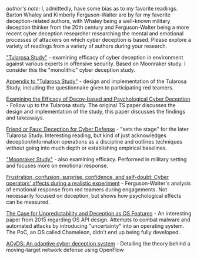 *author's note:* 
I, admittedly, have some bias as to my favorite readings. Barton Whaley and Kimberly Ferguson-Walter are by far my favorite deception-related authors, with Whaley being a well-known military deception thinker from the 20th century and Ferguson-Walter being a more recent cyber deception researcher researching the mental and emotional processes of attackers on which cyber deception is based. Please explore a variety of readings from a variety of authors during your research.

["Tularosa Study"](https://www.usenix.org/publications/loginonline/imposing-cyber-penalty-against-attackers-cyber-deception ) - examining efficacy of cyber deception in environment against various experts in offensive security. Based on Moonraker study. I consider this the "monolithic" cyber deception study.

[Appendix to "Tularosa Study"](https://www.researchgate.net/publication/372160277_Appendix_to_The_Tularosa_Study_An_Experimental_Design_and_Implementation_to_Quantify_the_Effectiveness_of_Cyber_Deception) - design and implementation of the Tularosa Study, including the questionnaire given to participating red teamers.

[Examining the Efficacy of Decoy-based and Psychological Cyber Deception](https://www.usenix.org/conference/usenixsecurity21/presentation/ferguson-walter) - Follow up to the Tularosa study. The original TS paper discusses the design and implementation of the study, this paper discusses the findings and takeaways.

[Friend or Faux: Deception for Cyber Defense](https://www.researchgate.net/publication/330425001_Friend_or_Faux_Deception_for_Cyber_Defense) - "sets the stage" for the later Tularosa Study. Interesting reading, but kind of just acknowledges deception/information operations as a discipline and outlines techniques without going into much depth or establishing empirical baselines.

["Moonraker Study"](https://www.researchgate.net/publication/337464633_The_Moonraker_Study_An_Experimental_Evaluation_of_Host-Based_Deception) - also examining efficacy. Performed in military setting and focuses more on emotional response.

[Frustration, confusion, surprise, confidence, and self-doubt: Cyber operators' affects during a realistic experiment](https://www.researchgate.net/publication/374870776_Frustration_confusion_surprise_confidence_and_self-doubt_Cyber_operators'_affects_during_a_realistic_experiment) - Ferguson-Walter's analysis of emotional response from red teamers during engagements. Not necessarily focused on deception, but shows how psychological effects can be measured.

[The Case for Unpredictability and Deception as OS Features](https://www.usenix.org/system/files/login/articles/login_aug15_03_sun.pdf) - An interesting paper from 2015 regarding OS API design. Attempts to combat malware and automated attacks by introducing "uncertainty" into an operating system. The PoC, an OS called Chameleon, didn't end up being fully developed.

[ACyDS: An adaptive cyber deception system](https://ieeexplore.ieee.org/document/7795427) - Detailing the theory behind a moving-target network defense using OpenFlow
